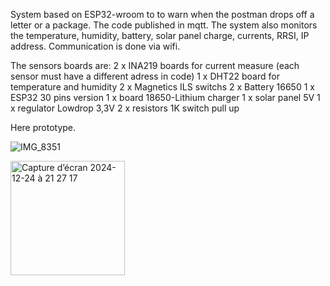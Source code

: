 System based on ESP32-wroom to to warn when the postman drops off a letter or a package.
The code published in mqtt.
The system also monitors the temperature, humidity, battery, solar panel charge, currents, RRSI, IP address.
Communication is done via wifi.

The sensors boards are:
2 x INA219 boards for current measure (each sensor must have a different adress in code)
1 x DHT22 board for temperature and humidity 
2 x Magnetics ILS switchs
2 x Battery 16650
1 x ESP32 30 pins version
1 x board 18650-Lithium charger
1 x solar panel 5V
1 x regulator Lowdrop 3,3V
2 x resistors 1K switch pull up

Here prototype.

![IMG_8351](https://github.com/user-attachments/assets/60a31244-e1a2-4c79-baa5-33fd4c6e503e)

<img width="183" alt="Capture d’écran 2024-12-24 à 21 27 17" src="https://github.com/user-attachments/assets/04fd6b65-55a6-476b-b858-d97a1729d2ee" />
